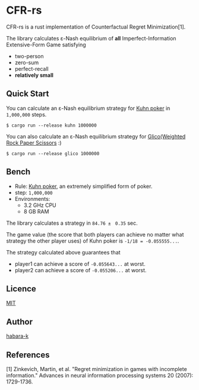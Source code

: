# CFR-rs

CFR-rs is a rust implementation of Counterfactual Regret Minimization[1]. 

The library calculates ε-Nash equilibrium of **all** Imperfect-Information Extensive-Form Game satisfying 
- two-person
- zero-sum
- perfect-recall
- **relatively small**

## Quick Start

You can calculate an ε-Nash equilibrium strategy for [Kuhn poker](https://en.wikipedia.org/wiki/Kuhn_poker) in `1,000,000` steps.
```
$ cargo run --release kuhn 1000000
```

You can also calculate an ε-Nash equilibrium strategy for [Glico(Weighted Rock Paper Scissors](https://ja.wikipedia.org/wiki/%E3%82%B0%E3%83%AA%E3%82%B3_(%E9%81%8A%E3%81%B3)) :)
```
$ cargo run --release glico 1000000
```

## Bench

- Rule: [Kuhn poker](https://en.wikipedia.org/wiki/Kuhn_poker), an extremely simplified form of poker.
- step: `1,000,000`
- Environments:
  - 3.2 GHz CPU
  - 8 GB RAM

The library calculates a strategy in `84.76 ±　0.35` sec.

The game value (the score that both players can achieve no matter what strategy the other player uses) of Kuhn poker is `-1/18 = -0.055555...`.

The strategy calculated above guarantees that

- player1 can achieve a score of `-0.055643...` at worst.
- player2 can achieve a score of `-0.055206...` at worst.

## Licence

[MIT](https://github.com/habara-k/cfr-rs/blob/main/LICENSE)

## Author

[habara-k](https://github.com/habara-k)

## References

[1] Zinkevich, Martin, et al. "Regret minimization in games with incomplete information." Advances in neural information processing systems 20 (2007): 1729-1736.
